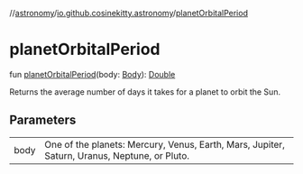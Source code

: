 //[astronomy](../../index.md)/[io.github.cosinekitty.astronomy](index.md)/[planetOrbitalPeriod](planet-orbital-period.md)

# planetOrbitalPeriod

fun [planetOrbitalPeriod](planet-orbital-period.md)(body: [Body](-body/index.md)): [Double](https://kotlinlang.org/api/latest/jvm/stdlib/kotlin/-double/index.html)

Returns the average number of days it takes for a planet to orbit the Sun.

## Parameters

| | |
|---|---|
| body | One of the planets: Mercury, Venus, Earth, Mars, Jupiter, Saturn, Uranus, Neptune, or Pluto. |
